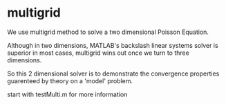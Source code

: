 # multigrid

We use multigrid method to solve a two dimensional Poisson Equation.

Although in two dimensions, MATLAB's backslash linear systems solver is superior in most cases, multigrid wins out once we turn to three dimensions. 

So this 2 dimensional solver is to demonstrate the convergence properties guarenteed by theory on a 'model' problem.

start with testMulti.m for more information

